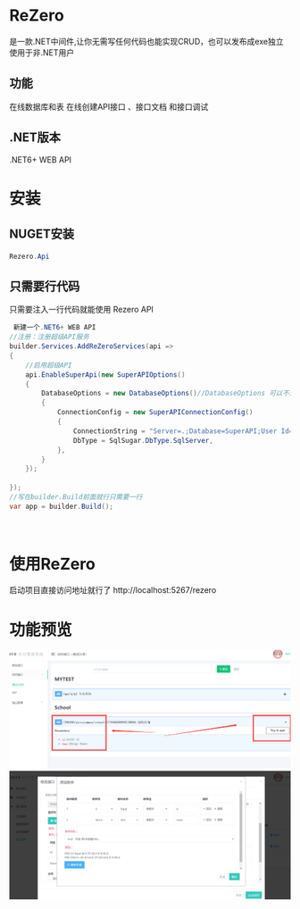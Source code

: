# ReZero
是一款.NET中间件,让你无需写任何代码也能实现CRUD，也可以发布成exe独立使用于非.NET用户 

## 功能
在线数据库和表
在线创建API接口 、接口文档 和接口调试
## .NET版本
.NET6+ WEB API

# 安装
## NUGET安装

```cs
Rezero.Api 
``` 
## 只需要行代码
只需要注入一行代码就能使用 Rezero API

```cs
 新建一个.NET6+ WEB API
//注册：注册超级API服务
builder.Services.AddReZeroServices(api =>
{
    //启用超级API
    api.EnableSuperApi(new SuperAPIOptions()
    {
        DatabaseOptions = new DatabaseOptions()//DatabaseOptions 可以不设置默认Sqlite为载体
        {
            ConnectionConfig = new SuperAPIConnectionConfig()
            {
                ConnectionString = "Server=.;Database=SuperAPI;User Id=sa;Password=sasa;",
                DbType = SqlSugar.DbType.SqlServer,
            },
        }
    });

});
//写在builder.Build前面就行只需要一行
var app = builder.Build();
 
 

```
# 使用ReZero
启动项目直接访问地址就行了
http://localhost:5267/rezero 
 
# 功能预览

![输入图片说明](image2.png)![输入图片说明](QQ%E6%88%AA%E5%9B%BE20240414121043.png)